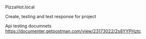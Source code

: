 PizzaHot.local

Create, testing and test response for project

Api testing documnets
https://documenter.getpostman.com/view/23173022/2s8YYPHztc
